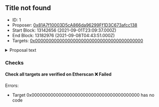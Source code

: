 ## Title not found
- ID: 1
- Proposer: [0x81A7f10003D5cA866da96299Ff1D3C673afcc138](https://etherscan.io/address/0x81A7f10003D5cA866da96299Ff1D3C673afcc138)
- Start Block: 13142656 (2021-09-01T23:09:37.000Z)
- End Block: 13182976 (2021-09-08T04:43:51.000Z)
- Targets: [0x0000000000000000000000000000000000000000](https://etherscan.io/address/0x0000000000000000000000000000000000000000#code)

<details>
  <summary>Proposal text</summary>

> ""
</details>

### Checks
#### Check all targets are verified on Etherscan ❌ Failed

Errors:
- Target 0x0000000000000000000000000000000000000000 has no code


